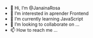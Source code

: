 - 👋 Hi, I’m @JanainaRosa
- 👀 I’m interested in aprender  Frontend
- 🌱 I’m currently learning JavaScript
- 💞️ I’m looking to collaborate on ...
- 📫 How to reach me ...

<!---
JanainaRosa/JanainaRosa is a ✨ special ✨ repository because its `README.md` (this file) appears on your GitHub profile.
You can click the Preview link to take a look at your changes.
--->
